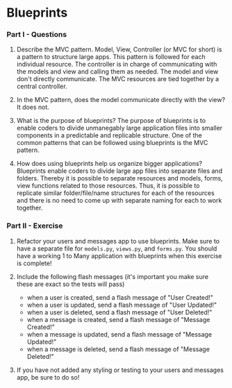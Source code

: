 # Blueprints 

### Part I - Questions

1. Describe the MVC pattern.
    Model, View, Controller (or MVC for short) is a pattern to structure large apps. This pattern is followed for each individual resource. The controller is in charge of communicating with the models and view and calling them as needed. The model and view don't directly communicate. The MVC resources are tied together by a central controller. 

2. In the MVC pattern, does the model communicate directly with the view?
    It does not.

2. What is the purpose of blueprints?
    The purpose of blueprints is to enable coders to divide unmanegably large application files into smaller components in a predictable and replicable structure. One of the common patterns that can be followed using blueprints is the MVC pattern.

3. How does using blueprints help us organize bigger applications?
    Blueprints enable coders to divide large app files into separate files and folders. Thereby it is possible to separate resources and models, forms, view functions related to those resources. Thus, it is possible to replicate similar folder/file/name structures for each of the resources and there is no need to come up with separate naming for each to work together. 

### Part II - Exercise

1. Refactor your users and messages app to use blueprints.  Make sure to have a separate file for `models.py`, `views.py`, and `forms.py`. You should have a working 1 to Many application with blueprints when this exercise is complete!

2. Include the following flash messages (it's important you make sure these are exact so the tests will pass)
    - when a user is created, send a flash message of "User Created!"
    - when a user is updated, send a flash message of "User Updated!"
    - when a user is deleted, send a flash message of "User Deleted!"
    - when a message is created, send a flash message of "Message Created!"
    - when a message is updated, send a flash message of "Message Updated!"
    - when a message is deleted, send a flash message of "Message Deleted!"

3. If you have not added any styling or testing to your users and messages app, be sure to do so!
